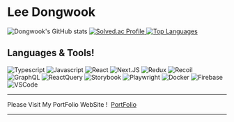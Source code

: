
<h1>Lee Dongwook</h1>
<img src="https://github-readme-stats.vercel.app/api?username=Lee-Dongwook&theme=tokyonight" alt="Dongwook's GitHub stats">
<a href="https://solved.ac/dlehddnrsub/">
  <img src="http://mazassumnida.wtf/api/v2/generate_badge?boj=dlehddnrsub" alt="Solved.ac Profile">
  <img src="https://github-readme-stats.vercel.app/api/top-langs/?username=Lee-Dongwook&layout=compact&theme=tokyonight" alt="Top Languages">

</a>

## Languages & Tools!
![Typescript](https://img.shields.io/badge/Typescript-0066CC?style=flat-square&logo=Typescript&logoColor=white)
![Javascript](https://img.shields.io/badge/Javascript-FFFF00?style=flat-square&logo=Javascript&logoColor=black) 
![React](https://img.shields.io/badge/React-0066CC?style=flat-square&logo=React&logoColor=white)
![Next.JS](https://img.shields.io/badge/Next-000000?style=flat-square&logo=Next.JS&logoColor=white)
![Redux](https://img.shields.io/badge/redux-8B00FF?style=flat-square&logo=redux&logoColor=white)
![Recoil](https://img.shields.io/badge/recoil-0000FF?style=flat-square&logo=recoil&logoColor=white)
![GraphQL](https://img.shields.io/badge/graphql-FFFFD0?style=flat-square&logo=graphql&logoColor=pink)
![ReactQuery](https://img.shields.io/badge/ReactQuery-FFFFFF?style=flat-square&logo=react-query&logoColor=black)
![Storybook](https://img.shields.io/badge/StoryBook-FF3399?style=flat-square&logo=Storybook&logoColor=white)
![Playwright](https://img.shields.io/badge/Playwright-000000?style=flat-square&logo=Playwright&logoColor=white)
![Docker](https://img.shields.io/badge/Docker-50bcdf?style=flat-square&logo=Docker&logoColor=white)
![Firebase](https://img.shields.io/badge/Firebase-FF7F00?style=flat-square&logo=Firebase&logoColor=white)
![VSCode](https://img.shields.io/badge/VSCode-67C8FF?style=flat-square&logo=VisualStudioCode&logoColor=white)
<hr />
Please Visit My PortFolio WebSite ! &nbsp;<a href="https://lee-dongwook.github.io/">PortFolio<a/>
<hr />

